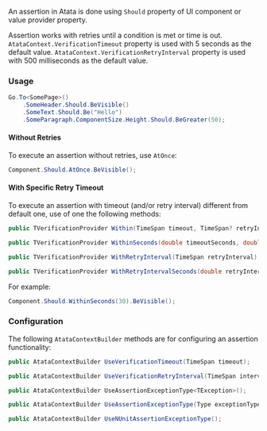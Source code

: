 An assertion in Atata is done using `Should` property of UI component or value provider property.

Assertion works with retries until a condition is met or time is out.
`AtataContext.VerificationTimeout` property is used with 5 seconds as the default value.
`AtataContext.VerificationRetryInterval` property is used with 500 milliseconds as the default value.

### Usage

```cs
Go.To<SomePage>()
    .SomeHeader.Should.BeVisible()
    .SomeText.Should.Be("Hello")
    .SomeParagraph.ComponentSize.Height.Should.BeGreater(50);
```

#### Without Retries

To execute an assertion without retries, use `AtOnce`:

```cs
Component.Should.AtOnce.BeVisible();
```

#### With Specific Retry Timeout

To execute an assertion with timeout (and/or retry interval) different from default one, use of one the following methods:

```cs
public TVerificationProvider Within(TimeSpan timeout, TimeSpan? retryInterval = null);

public TVerificationProvider WithinSeconds(double timeoutSeconds, double? retryIntervalSeconds = null);

public TVerificationProvider WithRetryInterval(TimeSpan retryInterval);

public TVerificationProvider WithRetryIntervalSeconds(double retryIntervalSeconds);
```

For example:

```cs
Component.Should.WithinSeconds(30).BeVisible();
```

### Configuration

The following `AtataContextBuilder` methods are for configuring an assertion functionality:

```cs
public AtataContextBuilder UseVerificationTimeout(TimeSpan timeout);

public AtataContextBuilder UseVerificationRetryInterval(TimeSpan interval);

public AtataContextBuilder UseAssertionExceptionType<TException>();

public AtataContextBuilder UseAssertionExceptionType(Type exceptionType);

public AtataContextBuilder UseNUnitAssertionExceptionType();
```